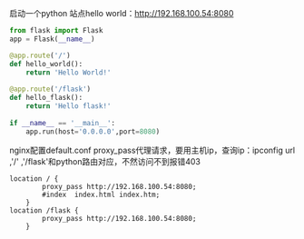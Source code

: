 启动一个python 站点hello world：http://192.168.100.54:8080
```python
from flask import Flask
app = Flask(__name__)

@app.route('/')
def hello_world():
    return 'Hello World!'
    
@app.route('/flask')
def hello_flask():
    return 'Hello flask!'
    
if __name__ == '__main__':
    app.run(host='0.0.0.0',port=8080)
```

nginx配置default.conf
proxy_pass代理请求，要用主机ip，查询ip：ipconfig
url ,'/' ,'/flask'和python路由对应，不然访问不到报错403
```nginx
location / {
        proxy_pass http://192.168.100.54:8080;
        #index  index.html index.htm;
    }
location /flask {
        proxy_pass http://192.168.100.54:8080;
    }    
```

